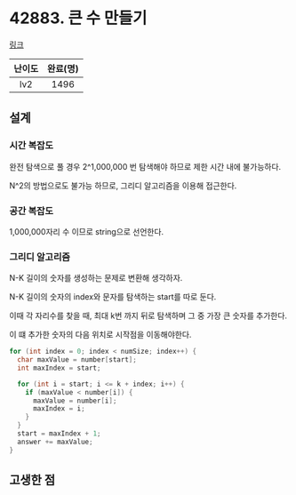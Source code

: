 # 42883. 큰 수 만들기

[링크](https://programmers.co.kr/learn/courses/30/lessons/42883)

| 난이도 | 완료(명) |
| :----: | :------: |
|  lv2   |   1496   |

## 설계

### 시간 복잡도

완전 탐색으로 풀 경우 2^1,000,000 번 탐색해야 하므로 제한 시간 내에 불가능하다.

N^2의 방법으로도 불가능 하므로, 그리디 알고리즘을 이용해 접근한다.

### 공간 복잡도

1,000,000자리 수 이므로 string으로 선언한다.

### 그리디 알고리즘

N-K 길이의 숫자를 생성하는 문제로 변환해 생각하자.

N-K 길이의 숫자의 index와 문자를 탐색하는 start를 따로 둔다.

이때 각 자리수를 찾을 때, 최대 k번 까지 뒤로 탐색하며 그 중 가장 큰 숫자를 추가한다.

이 떄 추가한 숫자의 다음 위치로 시작점을 이동해야한다.

```cpp
for (int index = 0; index < numSize; index++) {
  char maxValue = number[start];
  int maxIndex = start;

  for (int i = start; i <= k + index; i++) {
    if (maxValue < number[i]) {
      maxValue = number[i];
      maxIndex = i;
    }
  }
  start = maxIndex + 1;
  answer += maxValue;
}
```

## 고생한 점
